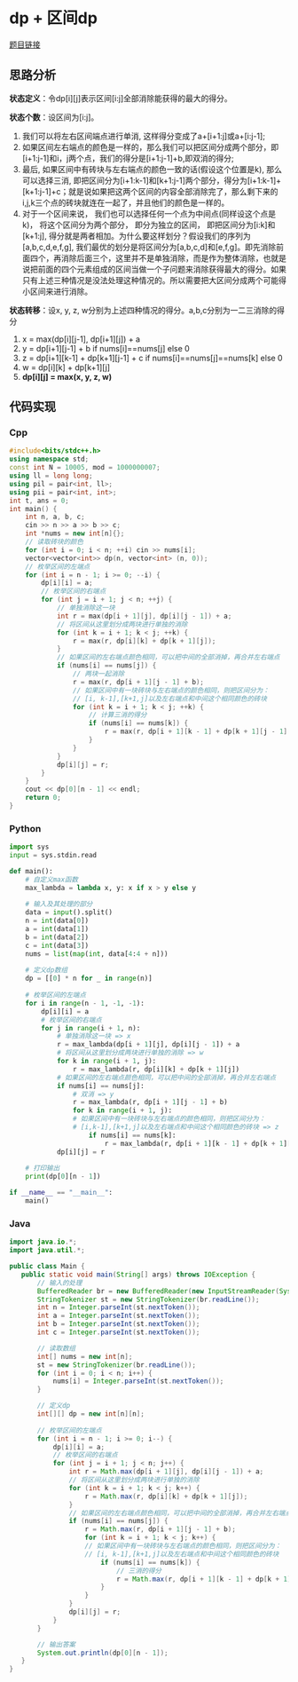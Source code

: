 # dp + 区间dp
[题目链接](https://kamacoder.com/problempage.php?pid=1270)
## 思路分析
**状态定义**：令dp[i][j]表示区间[i:j]全部消除能获得的最大的得分。

**状态个数**：设区间为[i:j]。
1. 我们可以将左右区间端点进行单消, 这样得分变成了a+[i+1:j]或a+[i:j-1];
2. 如果区间左右端点的颜色是一样的，那么我们可以把区间分成两个部分，即[i+1:j-1]和i，j两个点，我们的得分是[i+1:j-1]+b,即双消的得分;
3. 最后, 如果区间中有砖块与左右端点的颜色一致的话(假设这个位置是k), 那么可以选择三消, 即把区间分为[i+1:k-1]和[k+1:j-1]两个部分，得分为[i+1:k-1]+[k+1:j-1]+c；就是说如果把这两个区间的内容全部消除完了，那么剩下来的i,j,k三个点的砖块就连在一起了，并且他们的颜色是一样的。
4. 对于一个区间来说， 我们也可以选择任何一个点为中间点(同样设这个点是k)， 将这个区间分为两个部分， 即分为独立的区间， 即把区间分为[i:k]和[k+1:j], 得分就是两者相加。为什么要这样划分？假设我们的序列为[a,b,c,d,e,f,g], 我们最优的划分是将区间分为[a,b,c,d]和[e,f,g]。即先消除前面四个，再消除后面三个，这里并不是单独消除，而是作为整体消除，也就是说把前面的四个元素组成的区间当做一个子问题来消除获得最大的得分。如果只有上述三种情况是没法处理这种情况的。所以需要把大区间分成两个可能得小区间来进行消除。

**状态转移**：设x, y, z, w分别为上述四种情况的得分。a,b,c分别为一二三消除的得分
1. x = max(dp[i][j-1], dp[i+1][j]) + a
2. y = dp[i+1][j-1] + b if nums[i]==nums[j] else 0
3. z = dp[i+1][k-1] + dp[k+1][j-1] + c if nums[i]==nums[j]==nums[k] else 0
4. w = dp[i][k] + dp[k+1][j]
5. **dp[i][j] = max(x, y, z, w)**
## 代码实现

### Cpp
``` cpp
#include<bits/stdc++.h>
using namespace std;
const int N = 10005, mod = 1000000007;
using ll = long long;
using pil = pair<int, ll>;
using pii = pair<int, int>;
int t, ans = 0;
int main() {
    int n, a, b, c;
    cin >> n >> a >> b >> c;
    int *nums = new int[n]{};
    // 读取砖块的颜色
    for (int i = 0; i < n; ++i) cin >> nums[i];
    vector<vector<int>> dp(n, vector<int> (n, 0));
    // 枚举区间的左端点
    for (int i = n - 1; i >= 0; --i) {
        dp[i][i] = a;
        // 枚举区间的右端点
        for (int j = i + 1; j < n; ++j) {
            // 单独消除这一块
            int r = max(dp[i + 1][j], dp[i][j - 1]) + a;
            // 将区间从这里划分成两块进行单独的消除
            for (int k = i + 1; k < j; ++k) {
                r = max(r, dp[i][k] + dp[k + 1][j]);
            }
            // 如果区间的左右端点颜色相同，可以把中间的全部消掉，再合并左右端点
            if (nums[i] == nums[j]) {
                // 两块一起消除
                r = max(r, dp[i + 1][j - 1] + b);
                // 如果区间中有一块砖块与左右端点的颜色相同，则把区间分为：
                // [i, k-1],[k+1,j]以及左右端点和中间这个相同颜色的砖块
                for (int k = i + 1; k < j; ++k) {
                    // 计算三消的得分
                    if (nums[i] == nums[k]) {
                        r = max(r, dp[i + 1][k - 1] + dp[k + 1][j - 1] + c);
                    }
                }
            }
            dp[i][j] = r;
        }
    }
    cout << dp[0][n - 1] << endl;
    return 0;
}
```

### Python
``` python
import sys
input = sys.stdin.read

def main():
    # 自定义max函数
    max_lambda = lambda x, y: x if x > y else y
    
    # 输入及其处理的部分
    data = input().split()
    n = int(data[0])
    a = int(data[1])
    b = int(data[2])
    c = int(data[3])
    nums = list(map(int, data[4:4 + n]))
    
    # 定义dp数组
    dp = [[0] * n for _ in range(n)]
    
    # 枚举区间的左端点
    for i in range(n - 1, -1, -1):
        dp[i][i] = a
        # 枚举区间的右端点
        for j in range(i + 1, n):
            # 单独消除这一块 => x
            r = max_lambda(dp[i + 1][j], dp[i][j - 1]) + a
            # 将区间从这里划分成两块进行单独的消除 => w
            for k in range(i + 1, j):
                r = max_lambda(r, dp[i][k] + dp[k + 1][j])
            # 如果区间的左右端点颜色相同，可以把中间的全部消掉，再合并左右端点
            if nums[i] == nums[j]:
                # 双消 => y
                r = max_lambda(r, dp[i + 1][j - 1] + b)
                for k in range(i + 1, j):
                # 如果区间中有一块砖块与左右端点的颜色相同，则把区间分为：
                # [i,k-1],[k+1,j]以及左右端点和中间这个相同颜色的砖块 => z
                    if nums[i] == nums[k]:
                        r = max_lambda(r, dp[i + 1][k - 1] + dp[k + 1][j - 1] + c)
            dp[i][j] = r
    
    # 打印输出
    print(dp[0][n - 1])

if __name__ == "__main__":
    main()
```

### Java
 ``` java
import java.io.*;
import java.util.*;

public class Main {
    public static void main(String[] args) throws IOException {
        // 输入的处理
        BufferedReader br = new BufferedReader(new InputStreamReader(System.in));
        StringTokenizer st = new StringTokenizer(br.readLine());
        int n = Integer.parseInt(st.nextToken());
        int a = Integer.parseInt(st.nextToken());
        int b = Integer.parseInt(st.nextToken());
        int c = Integer.parseInt(st.nextToken());

        // 读取数组
        int[] nums = new int[n];
        st = new StringTokenizer(br.readLine());
        for (int i = 0; i < n; i++) {
            nums[i] = Integer.parseInt(st.nextToken());
        }

        // 定义dp
        int[][] dp = new int[n][n];
        
        // 枚举区间的左端点
        for (int i = n - 1; i >= 0; i--) {
            dp[i][i] = a;
            // 枚举区间的右端点
            for (int j = i + 1; j < n; j++) {
                int r = Math.max(dp[i + 1][j], dp[i][j - 1]) + a;
                // 将区间从这里划分成两块进行单独的消除
                for (int k = i + 1; k < j; k++) {
                    r = Math.max(r, dp[i][k] + dp[k + 1][j]);
                }
                // 如果区间的左右端点颜色相同，可以把中间的全部消掉，再合并左右端点
                if (nums[i] == nums[j]) {
                    r = Math.max(r, dp[i + 1][j - 1] + b);
                    for (int k = i + 1; k < j; k++) {
                    // 如果区间中有一块砖块与左右端点的颜色相同，则把区间分为：
                    // [i, k-1],[k+1,j]以及左右端点和中间这个相同颜色的砖块
                        if (nums[i] == nums[k]) {
                            // 三消的得分
                            r = Math.max(r, dp[i + 1][k - 1] + dp[k + 1][j - 1] + c);
                        }
                    }
                }
                dp[i][j] = r;
            }
        }

        // 输出答案
        System.out.println(dp[0][n - 1]);
    }
}
```
